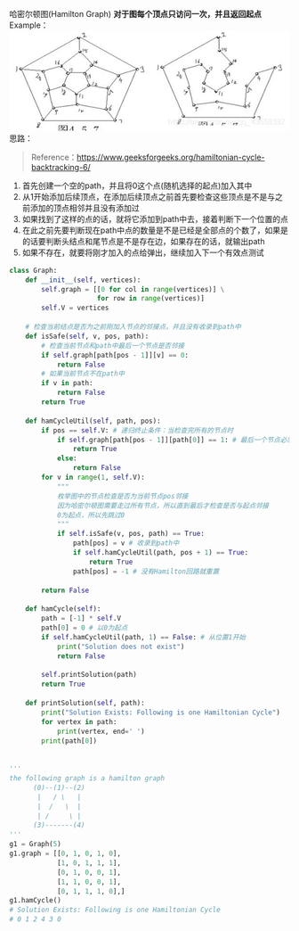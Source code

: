 ﻿哈密尔顿图(Hamilton Graph)
**对于图每个顶点只访问一次，并且返回起点**
Example：
![Hamilton](images/%E5%93%88%E5%AF%86%E5%B0%94%E9%A1%BF%E5%9B%BE/20191122194124416.jpg)
思路：

> Reference：https://www.geeksforgeeks.org/hamiltonian-cycle-backtracking-6/

 1. 首先创建一个空的path，并且将0这个点(随机选择的起点)加入其中
 2. 从1开始添加后续顶点，在添加后续顶点之前首先要检查这些顶点是不是与之前添加的顶点相邻并且没有添加过
 3. 如果找到了这样的点的话，就将它添加到path中去，接着判断下一个位置的点
 4. 在此之前先要判断现在path中点的数量是不是已经是全部点的个数了，如果是的话要判断头结点和尾节点是不是存在边，如果存在的话，就输出path
 5. 如果不存在，就要将刚才加入的点给弹出，继续加入下一个有效点测试

```python
class Graph:
    def __init__(self, vertices):
        self.graph = [[0 for col in range(vertices)] \
                      for row in range(vertices)]
        self.V = vertices

    # 检查当前结点是否为之前刚加入节点的邻接点，并且没有收录到path中
    def isSafe(self, v, pos, path):
        # 检查当前节点和path中最后一个节点是否邻接
        if self.graph[path[pos - 1]][v] == 0:
            return False
        # 如果当前节点不在path中
        if v in path:
            return False
        return True

    def hamCycleUtil(self, path, pos):
        if pos == self.V: # 递归终止条件：当检查完所有的节点时
            if self.graph[path[pos - 1]][path[0]] == 1: # 最后一个节点必须和起点邻接才是Hamilton graph
                return True
            else:
                return False
        for v in range(1, self.V): 
            """
            枚举图中的节点检查是否为当前节点pos邻接
            因为哈密尔顿图需要走过所有节点，所以直到最后才检查是否与起点邻接
            0为起点，所以先跳过0
            """
            if self.isSafe(v, pos, path) == True:
                path[pos] = v # 收录到path中
                if self.hamCycleUtil(path, pos + 1) == True:
                    return True
                path[pos] = -1 # 没有Hamilton回路就重置

        return False

    def hamCycle(self):
        path = [-1] * self.V
        path[0] = 0 # 以0为起点
        if self.hamCycleUtil(path, 1) == False: # 从位置1开始
            print("Solution does not exist")
            return False

        self.printSolution(path)
        return True

    def printSolution(self, path):
        print("Solution Exists: Following is one Hamiltonian Cycle")
        for vertex in path:
            print(vertex, end=' ')
        print(path[0])

        
'''
the following graph is a hamilton graph
      (0)--(1)--(2) 
       |   / \   | 
       |  /   \  | 
       | /     \ | 
      (3)-------(4)    
'''
g1 = Graph(5)
g1.graph = [[0, 1, 0, 1, 0],
            [1, 0, 1, 1, 1],
            [0, 1, 0, 0, 1],
            [1, 1, 0, 0, 1],
            [0, 1, 1, 1, 0],]
g1.hamCycle() 
# Solution Exists: Following is one Hamiltonian Cycle
# 0 1 2 4 3 0

```


